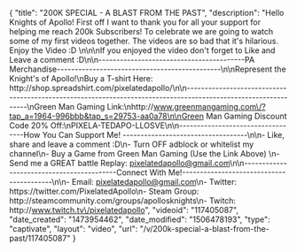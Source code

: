 {
    "title": "200K SPECIAL  - A BLAST FROM THE PAST",
    "description": "Hello Knights of Apollo!  First off I want to thank you for all your support for helping me reach 200k Subscribers!  To celebrate we are going to watch some of my first videos together.  The videos are so bad that it's hilarious.  Enjoy the Video :D  \n\n\nIf you enjoyed the video don't forget to Like and Leave a comment :D\n\n-----------------------------------------PA Merchandise----------------------------------------------\n\nRepresent the Knight's of Apollo!\nBuy a T-shirt Here: http:\/\/shop.spreadshirt.com\/pixelatedapollo\/\n\n---------------------------------------------------------------------------------------------------------------\nGreen Man Gaming Link:\nhttp:\/\/www.greenmangaming.com\/?tap_a=1964-996bbb&tap_s=29753-aa0a78\n\nGreen Man Gaming Discount Code 20% Off:\nPIXELA-TEDAPO-LLOSVE\n\n----------------------------------How You Can Support Me! -----------------------------------\n\n- Like, share and leave a comment :D\n- Turn OFF adblock or whitelist my channel\n- Buy a Game from Green Man Gaming (Use the Link Above) \n- Send me a GREAT battle Replay: pixelatedapollo@gmail.com\n\n------------------------------------------Connect With Me!-----------------------------------------\n\n- Email: pixelatedapollo@gmail.com\n- Twitter: https:\/\/twitter.com\/PixelatedApollo\n- Steam Group:  http:\/\/steamcommunity.com\/groups\/apollosknights\n- Twitch: http:\/\/www.twitch.tv\/pixelatedapollo",
    "videoid": "117405087",
    "date_created": "1473954462",
    "date_modified": "1506478193",
    "type": "captivate",
    "layout": "video",
    "url": "\/v\/200k-special-a-blast-from-the-past\/117405087"
}